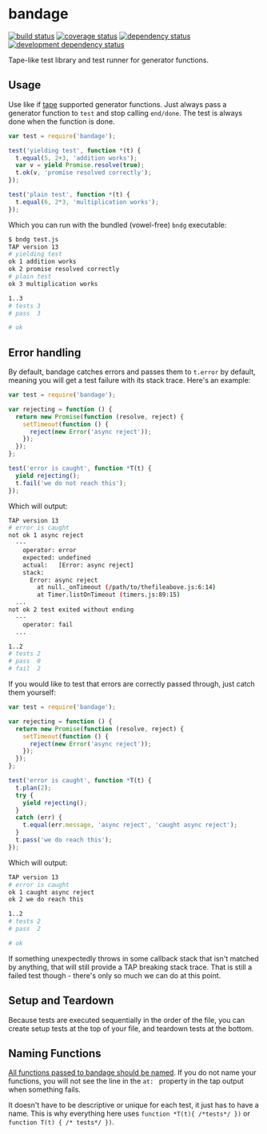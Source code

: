 # bandage
[![build status](https://secure.travis-ci.org/clux/bandage.svg)](http://travis-ci.org/clux/bandage)
[![coverage status](http://img.shields.io/coveralls/clux/bandage.svg)](https://coveralls.io/r/clux/bandage)
[![dependency status](https://david-dm.org/clux/bandage.svg)](https://david-dm.org/clux/bandage)
[![development dependency status](https://david-dm.org/clux/bandage/dev-status.svg)](https://david-dm.org/clux/bandage#info=devDependencies)

Tape-like test library and test runner for generator functions.

## Usage
Use like if [tape](https://npmjs.org/package/tape) supported generator functions. Just always pass a generator function to `test` and stop calling `end/done`. The test is always done when the function is done.

```js
var test = require('bandage');

test('yielding test', function *(t) {
  t.equal(5, 2+3, 'addition works');
  var v = yield Promise.resolve(true);
  t.ok(v, 'promise resolved correctly');
});

test('plain test', function *(t) {
  t.equal(6, 2*3, 'multiplication works');
});
```

Which you can run with the bundled (vowel-free) `bndg` executable:

```sh
$ bndg test.js
TAP version 13
# yielding test
ok 1 addition works
ok 2 promise resolved correctly
# plain test
ok 3 multiplication works

1..3
# tests 3
# pass  3

# ok
```

## Error handling
By default, bandage catches errors and passes them to `t.error` by default, meaning you will get a test failure with its stack trace. Here's an example:

```js
var test = require('bandage');

var rejecting = function () {
  return new Promise(function (resolve, reject) {
    setTimeout(function () {
      reject(new Error('async reject'));
    });
  });
};

test('error is caught', function *T(t) {
  yield rejecting();
  t.fail('we do not reach this');
});
```

Which will output:

```sh
TAP version 13
# error is caught
not ok 1 async reject
  ---
    operator: error
    expected: undefined
    actual:   [Error: async reject]
    stack:
      Error: async reject
        at null._onTimeout (/path/to/thefileabove.js:6:14)
        at Timer.listOnTimeout (timers.js:89:15)
  ...
not ok 2 test exited without ending
  ---
    operator: fail
  ...

1..2
# tests 2
# pass  0
# fail  2
```

If you would like to test that errors are correctly passed through, just catch them yourself:

```js
var test = require('bandage');

var rejecting = function () {
  return new Promise(function (resolve, reject) {
    setTimeout(function () {
      reject(new Error('async reject'));
    });
  });
};

test('error is caught', function *T(t) {
  t.plan(2);
  try {
    yield rejecting();
  }
  catch (err) {
    t.equal(err.message, 'async reject', 'caught async reject');
  }
  t.pass('we do reach this');
});

```

Which will output:

```sh
TAP version 13
# error is caught
ok 1 caught async reject
ok 2 we do reach this

1..2
# tests 2
# pass  2

# ok
```

If something unexpectedly throws in some callback stack that isn't matched by anything, that will still provide a TAP breaking stack trace. That is still a failed test though - there's only so much we can do at this point.

## Setup and Teardown
Because tests are executed sequentially in the order of the file, you can create setup tests at the top of your file, and teardown tests at the bottom.

## Naming Functions
[All functions passed to bandage should be named](http://eslint.org/docs/rules/func-names). If you do not name your functions, you will not see the line in the `at: ` property in the tap output when something fails.

It doesn't have to be descriptive or unique for each test, it just has to have a name. This is why everything here uses `function *T(t){ /*tests*/ })` or `function T(t) { /* tests*/ })`.
